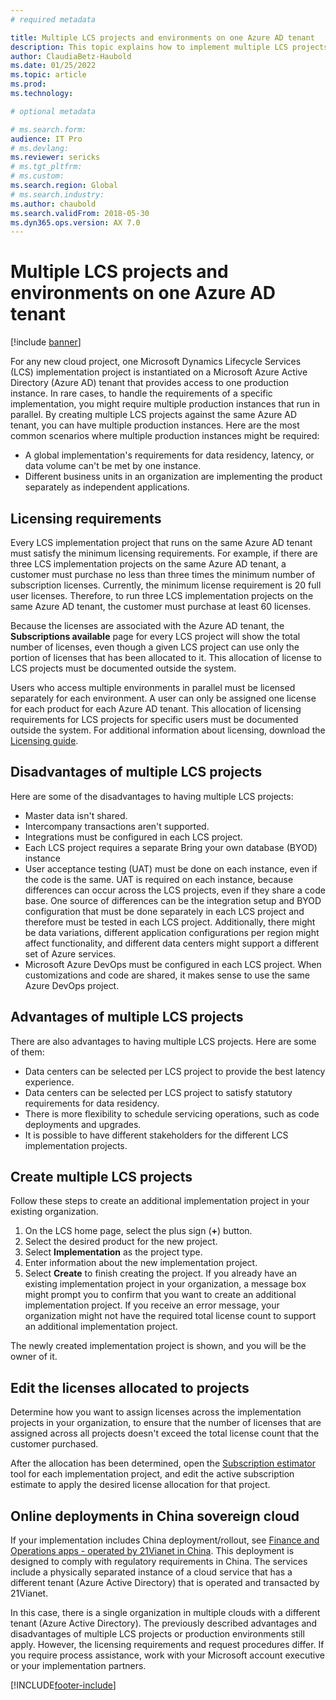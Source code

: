 ```yaml
---
# required metadata

title: Multiple LCS projects and environments on one Azure AD tenant
description: This topic explains how to implement multiple LCS projects and production environments on the same Azure Active Directory tenant.
author: ClaudiaBetz-Haubold 
ms.date: 01/25/2022
ms.topic: article
ms.prod: 
ms.technology: 

# optional metadata

# ms.search.form:  
audience: IT Pro
# ms.devlang: 
ms.reviewer: sericks
# ms.tgt_pltfrm: 
# ms.custom: 
ms.search.region: Global
# ms.search.industry: 
ms.author: chaubold
ms.search.validFrom: 2018-05-30 
ms.dyn365.ops.version: AX 7.0
---
```


# Multiple LCS projects and environments on one Azure AD tenant

[!include [banner](../includes/banner.md)]

For any new cloud project, one Microsoft Dynamics Lifecycle Services (LCS) implementation project is instantiated on a Microsoft Azure Active Directory (Azure AD) tenant that provides access to one production instance. In rare cases, to handle the requirements of a specific implementation, you might require multiple production instances that run in parallel. By creating multiple LCS projects against the same Azure AD tenant, you can have multiple production instances. Here are the most common scenarios where multiple production instances might be required:

- A global implementation's requirements for data residency, latency, or data volume can't be met by one instance.
- Different business units in an organization are implementing the product separately as independent applications.

## Licensing requirements

Every LCS implementation project that runs on the same Azure AD tenant must satisfy the minimum licensing requirements. For example, if there are three LCS implementation projects on the same Azure AD tenant, a customer must purchase no less than three times the minimum number of subscription licenses. Currently, the minimum license requirement is 20 full user licenses. Therefore, to run three LCS implementation projects on the same Azure AD tenant, the customer must purchase at least 60 licenses.

Because the licenses are associated with the Azure AD tenant, the **Subscriptions available** page for every LCS project will show the total number of licenses, even though a given LCS project can use only the portion of licenses that has been allocated to it. This allocation of license to LCS projects must be documented outside the system.

Users who access multiple environments in parallel must be licensed separately for each environment. A user can only be assigned one license for each product for each Azure AD tenant. This allocation of licensing requirements for LCS projects for specific users must be documented outside the system. For additional information about licensing, download the [Licensing guide](https://go.microsoft.com/fwlink/?LinkId=866544&clcid=0x409).

## Disadvantages of multiple LCS projects

Here are some of the disadvantages to having multiple LCS projects:

- Master data isn't shared.
- Intercompany transactions aren't supported.
- Integrations must be configured in each LCS project.
- Each LCS project requires a separate Bring your own database (BYOD) instance
- User acceptance testing (UAT) must be done on each instance, even if the code is the same. UAT is required on each instance, because differences can occur across the LCS projects, even if they share a code base. One source of differences can be the integration setup and BYOD configuration that must be done separately in each LCS project and therefore must be tested in each LCS project. Additionally, there might be data variations, different application configurations per region might affect functionality, and different data centers might support a different set of Azure services.
- Microsoft Azure DevOps must be configured in each LCS project. When customizations and code are shared, it makes sense to use the same Azure DevOps project.

## Advantages of multiple LCS projects

There are also advantages to having multiple LCS projects. Here are some of them:

- Data centers can be selected per LCS project to provide the best latency experience.
- Data centers can be selected per LCS project to satisfy statutory requirements for data residency.
- There is more flexibility to schedule servicing operations, such as code deployments and upgrades.
- It is possible to have different stakeholders for the different LCS implementation projects.

## Create multiple LCS projects

Follow these steps to create an additional implementation project in your existing organization.

1. On the LCS home page, select the plus sign (**+**) button.
2. Select the desired product for the new project.
3. Select **Implementation** as the project type.
4. Enter information about the new implementation project.
5. Select **Create** to finish creating the project. If you already have an existing implementation project in your organization, a message box might prompt you to confirm that you want to create an additional implementation project. If you receive an error message, your organization might not have the required total license count to support an additional implementation project.

The newly created implementation project is shown, and you will be the owner of it.

## Edit the licenses allocated to projects

Determine how you want to assign licenses across the implementation projects in your organization, to ensure that the number of licenses that are assigned across all projects doesn't exceed the total license count that the customer purchased.

After the allocation has been determined, open the [Subscription estimator](../../dev-itpro/lifecycle-services/subscription-estimator.md) tool for each implementation project, and edit the active subscription estimate to apply the desired license allocation for that project.

## Online deployments in China sovereign cloud

If your implementation includes China deployment/rollout, see [Finance and Operations apps - operated by 21Vianet in China](../../dev-itpro/deployment/china-local-deployment.md). This deployment is designed to comply with regulatory requirements in China. The services include a physically separated instance of a cloud service that has a different tenant (Azure Active Directory) that is operated and transacted by 21Vianet.

In this case, there is a single organization in multiple clouds with a different tenant (Azure Active Directory). The previously described advantages and disadvantages of multiple LCS projects or production environments still apply. However, the licensing requirements and request procedures differ. If you require process assistance, work with your Microsoft account executive or your implementation partners.

[!INCLUDE[footer-include](../../../includes/footer-banner.md)]
